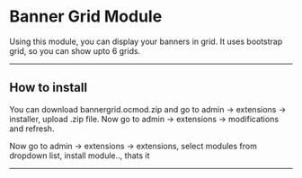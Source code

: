 # Banner Grid Module

Using this module, you can display your banners in grid. It uses bootstrap grid, so you can show upto 6 grids.

-----------------------------------------------------------------------------------------------------------------------------------------------


## How to install

You can download bannergrid.ocmod.zip and go to admin -> extensions -> installer, upload .zip file. Now go to admin -> extensions -> modifications and refresh.

Now go to admin -> extensions -> extensions, select modules from dropdown list, install module.., thats it


-----------------------------------------------------------------------------------------------------------------------------------------------


